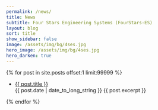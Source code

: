 ```yaml
---
permalink: /news/
title: News
subtitle: Four Stars Engineering Systems (FourStars-ES)
layout: blog
sort: title
show_sidebar: false
image: /assets/img/bg/4ses.jpg
hero_image: /assets/img/bg/4ses.jpg
hero_darken: true
---
```

{% for post in site.posts offset:1 limit:99999 %}
<ul>
  <article>
    <li><a href="{{ post.url }}">{{ post.title }}</a></li>
    <time datetime="{{ post.date | date: "%Y-%m-%d" }}">{{ post.date | date_to_long_string }}</time>
<blogspan>{{ post.excerpt }}</blogspan>
  </article>
</ul>
{% endfor %}
